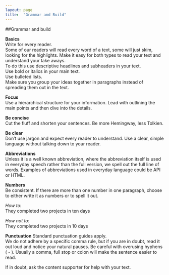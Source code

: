 ```yaml
---
layout: page
title:  "Grammar and Build"
---
```


##Grammar and build

**Basics**  
Write for every reader.  
Some of our readers will read every word of a text, some will just skim, looking for the highlights. Make it easy for both types to read your text and understand your take aways.  
To do this use descriptive headlines and subheaders in your text.   
Use bold or italics in your main text.  
Use bulleted lists.  
Make sure you group your ideas together in paragraphs instead of spreading them out in the text.  

**Focus**  
Use a hierarchical structure for your information. Lead with outlining the main points and then dive into the details. 

**Be concise**  
Cut the fluff and shorten your sentences. Be more Hemingway, less Tolkien. 

**Be clear**  
Don’t use jargon and expect every reader to understand. Use a clear, simple language without talking down to your reader.

**Abbreviations**  
Unless it is a well known abbreviation, where the abbreviation itself is used in everyday speech rather than the full version, we spell out the full line of words. 
Examples of abbreviations used in everyday language could be API or HTML.

**Numbers**  
Be consistent. If there are more than one number in one paragraph, choose to either write it as numbers or to spell it out. 

_How to:_  
They completed two projects in ten days

_How not to:_  
They completed two projects in 10 days

**Punctuation**
Standard punctuation guides apply.  
We do not adhere by a specific comma rule, but if you are in doubt, read it out loud and notice your natural pauses.
Be careful with overusing hyphens ( - ). Usually a comma, full stop or colon will make the sentence easier to read. 

If in doubt, ask the content supporter for help with your text.
